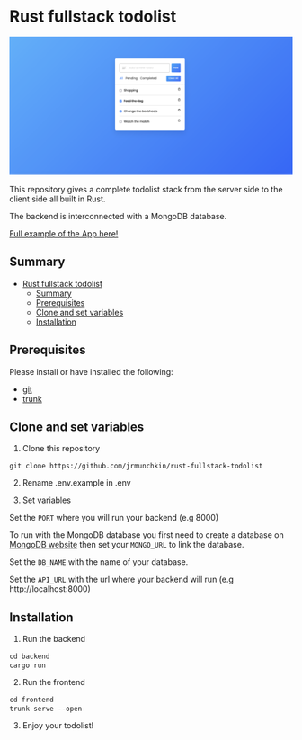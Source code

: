 # Rust fullstack todolist

![App](readme.png)

This repository gives a complete todolist stack from the server side to the client side all built in Rust.

The backend is interconnected with a MongoDB database.

[Full example of the App here!](http://3.106.46.47/)

## Summary

- [Rust fullstack todolist](#rust-fullstack-todolist)
  - [Summary](#summary)
  - [Prerequisites](#prerequisites)
  - [Clone and set variables](#clone-and-set-variables)
  - [Installation](#installation)

## Prerequisites

Please install or have installed the following:

- [git](https://git-scm.com/book/en/v2/Getting-Started-Installing-Git)
- [trunk](https://trunkrs.dev/#install)

## Clone and set variables

1. Clone this repository

```
git clone https://github.com/jrmunchkin/rust-fullstack-todolist
```

2. Rename .env.example in .env

3. Set variables

Set the `PORT` where you will run your backend (e.g 8000)

To run with the MongoDB database you first need to create a database on [MongoDB website](https://cloud.mongodb.com/) then set your `MONGO_URL` to link the database.

Set the `DB_NAME` with the name of your database.

Set the `API_URL` with the url where your backend will run (e.g http://localhost:8000)

## Installation

1. Run the backend

```
cd backend
cargo run
```

2. Run the frontend

```
cd frontend
trunk serve --open
```

3. Enjoy your todolist!
